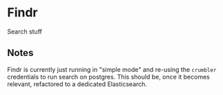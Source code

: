 # Findr

Search stuff

## Notes

Findr is currently just running in "simple mode" and re-using the `crumbler` credentials to run search on postgres. This should be, once it becomes relevant, refactored to a dedicated Elasticsearch.
